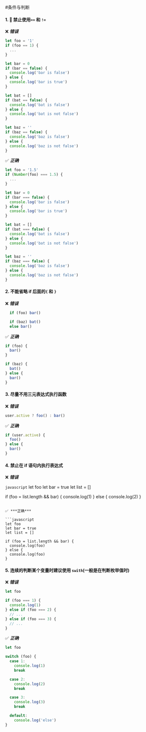 #条件与判断

#### 1. 🚫 禁止使用`==` 和 `!=`

❌ ***错误***

```javascript
let foo = '1'
if (foo == 1) {
  ...
}

let bar = 0
if (bar == false) {
  console.log('bar is false')
} else {
  console.log('bar is true')
}

let bat = []
if (bat == false) {
  console.log('bat is false')
} else {
  console.log('bat is not false')
}

let baz = ''
if (baz == false) {
  console.log('baz is false')
} else {
  console.log('baz is not false')
}
```


✅ ***正确***

```javascript
let foo = '1.5'
if (Number(foo) === 1.5) {
  ...
}

let bar = 0
if (bar === false) {
  console.log('bar is false')
} else {
  console.log('bar is true')
}

let bat = []
if (bat === false) {
  console.log('bat is false')
} else {
  console.log('bat is not false')
}

let baz = ''
if (baz === false) {
  console.log('baz is false')
} else {
  console.log('baz is not false')
}
```

#### 2. 不能省略 if 后面的`{` 和 `}`

❌ ***错误***

```javascript
  if (foo) bar()

  if (baz) bat()
  else bar()
```

✅ ***正确***

```javascript
if (foo) {
  bar()
}

if (baz) {
  bat()
} else {
  bar()
}
```

#### 3. 尽量不用三元表达式执行函数

❌ ***错误***

```javascript
user.active ? foo() : bar()
```

✅ ***正确***

```javascript
if (user.active) {
  foo()
} else {
  bar()
}
```

#### 4. 禁止在 if 语句内执行表达式

❌ ***错误***

```javascript```
let foo
let bar = true
let list = []

if (foo = list.length && bar) {
  console.log(1)
} else {
  console.log(2)
}
```

✅ ***正确***

```javascript
let foo
let bar = true
let list = []

if (foo = list.length && bar) {
  console.log(foo)
} else {
  console.log(foo)
}
```

#### 5. 连续的判断某个变量时建议使用 `swith`(一般是在判断枚举值时)

❌ ***错误***

```javascript
let foo

if (foo === 1) {
  console.log(1)
} else if (foo === 2) {
  // ...
} else if (foo === 3) {
  // ...
}
```

✅ ***正确***

```javascript
let foo

switch (foo) {
  case 1:
    console.log(1)
    break

  case 2:
    console.log(2)
    break

  case 3:
    console.log(3)
    break

  default:
    console.log('else')
}
```
